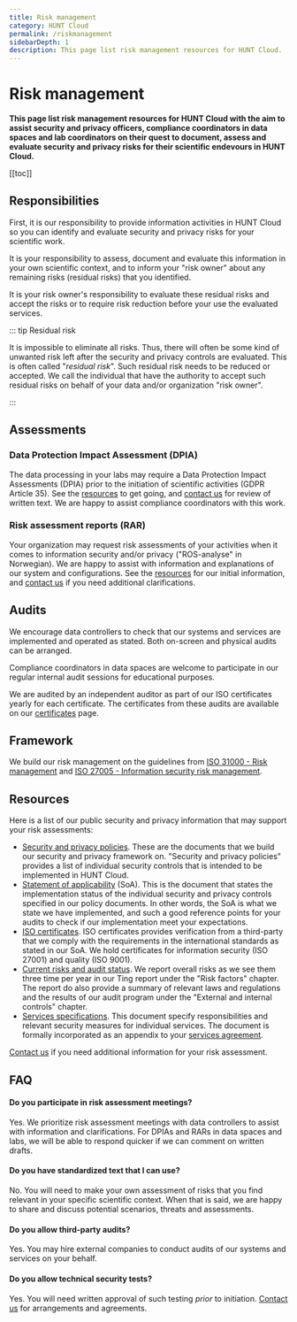 ```yaml
---
title: Risk management
category: HUNT Cloud
permalink: /riskmanagement
sidebarDepth: 1
description: This page list risk management resources for HUNT Cloud.
---
```


# Risk management

**This page list risk management resources for HUNT Cloud with the aim to assist security and privacy officers, compliance coordinators in data spaces and lab coordinators on their quest to document, assess and evaluate security and privacy risks for their scientific endevours in HUNT Cloud.** 

[[toc]]


## Responsibilities

First, it is our responsibility to provide information activities in HUNT Cloud so you can identify and evaluate security and privacy risks for your scientific work. 

It is your responsibility to assess, document and evaluate this information in your own scientific context, and to inform your "risk owner" about any remaining risks (residual risks) that you identified. 

It is your risk owner's responsibility to evaluate these residual risks and accept the risks or to require risk reduction before your use the evaluated services.

::: tip Residual risk

It is impossible to eliminate all risks. Thus, there will often be some kind of unwanted risk left after the security and privacy controls are evaluated. This is often called "*residual risk*". Such residual risk needs to be reduced or accepted. We call the individual that have the authority to accept such residual risks on behalf of your data and/or organization "risk owner".

::: 


## Assessments

### Data Protection Impact Assessment (DPIA)

The data processing in your labs may require a Data Protection Impact Assessments (DPIA) prior to the initiation of scientific activities (GDPR Article 35). See the [resources](/riskmanagement/#resources) to get going, and [contact us](/contact) for review of written text. We are happy to assist compliance coordinators with this work. 

### Risk assessment reports (RAR)

Your organization may request risk assessments of your activities when it comes to information security and/or privacy ("ROS-analyse" in Norwegian). We are happy to assist with information and explanations of our system and configurations. See the [resources](/riskmanagement/#resources) for our initial information, and [contact us](/contact) if you need additional clarifications. 

## Audits

We encourage data controllers to check that our systems and services are implemented and operated as stated. Both on-screen and physical audits can be arranged.

Compliance coordinators in data spaces are welcome to participate in our regular internal audit sessions for educational purposes. 

We are audited by an independent auditor as part of our ISO certificates yearly for each certificate. The certificates from these audits are available on our [certificates](/certificates/) page.

## Framework

We build our risk management on the guidelines from [ISO 31000 - Risk management](https://www.iso.org/iso-31000-risk-management.html) and [ISO 27005 - Information security risk management](https://www.iso.org/standard/75281.html). 

## Resources

Here is a list of our public security and privacy information that may support your risk assessments:

- [Security and privacy policies](/policies). These are the documents that we build our security and privacy framework on. "Security and privacy policies" provides a list of individual security controls that is intended to be implemented in HUNT Cloud.
- [Statement of applicability](/certificates/) (SoA). This is the document that states the implementation status of the individual security and privacy controls specified in our policy documents. In other words, the SoA is what we state we have implemented, and such a good reference points for your audits to check if our implementation meet your expectations. 
- [ISO certificates](/certificates/). ISO certificates provides verification from a third-party that we comply with the requirements in the international standards as stated in our SoA. We hold certificates for information security (ISO 27001) and quality (ISO 9001).
- [Current risks and audit status](/tingweek/#reports). We report overall risks as we see them three time per year in our Ting report under the "Risk factors" chapter. The report do also provide a summary of relevant laws and regulations and the results of our audit program under the "External and internal controls" chapter. 
- [Services specifications](/services/specifications/). This document specify responsibilities and relevant security measures for individual services. The document is formally incorporated as an appendix to your [services agreement](agreements/overview/#services-agreement).

[Contact us](/contact) if you need additional information for your risk assessment.

## FAQ

#### Do you participate in risk assessment meetings? 

Yes. We prioritize risk assessment meetings with data controllers to assist with information and clarifications. For  DPIAs and RARs in data spaces and labs, we will be able to respond quicker if we can comment on written drafts.

#### Do you have standardized text that I can use? 

No. You will need to make your own assessment of risks that you find relevant in your specific scientific context. When that is said, we are happy to share and discuss potential scenarios, threats and assessments.

#### Do you allow third-party audits? 

Yes. You may hire external companies to conduct audits of our systems and services on your behalf. 

#### Do you allow technical security tests? 

Yes. You will need written approval of such testing *prior* to initiation. [Contact us](/contact) for arrangements and agreements.


